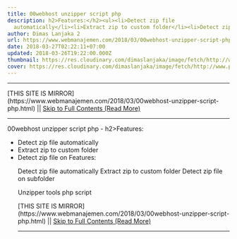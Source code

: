 ```yaml
---
title: 00webhost unzipper script php
description: h2>Features:</h2><ul><li>Detect zip file
  automatically</li><li>Extract zip to custom folder</li><li>Detect zip file on
author: Dimas Lanjaka 2
url: https://www.webmanajemen.com/2018/03/00webhost-unzipper-script-php.html
date: 2018-03-27T02:22:11+07:00
updated: 2018-03-26T19:22:00.000Z
thumbnail: https://res.cloudinary.com/dimaslanjaka/image/fetch/http://www.phpshell.in/upload/images/37/unzipper-zipper.png
cover: https://res.cloudinary.com/dimaslanjaka/image/fetch/http://www.phpshell.in/upload/images/37/unzipper-zipper.png
---
```


<hr/> [THIS SITE IS MIRROR](https://www.webmanajemen.com/2018/03/00webhost-unzipper-script-php.html) || <a href="https://www.webmanajemen.com/2018/03/00webhost-unzipper-script-php.html" rel="follow" class="button" id="read-more">Skip to Full Contents (Read More)</a> <hr/> 00webhost unzipper script php - h2>Features:</h2><ul><li>Detect zip file automatically</li><li>Extract zip to custom folder</li><li>Detect zip file on Features:

Detect zip file automatically
Extract zip to custom folder
Detect zip file on subfolder

Unzipper tools php script

<?php
/**
 * The Unzipper extracts .zip or .rar archives and .gz files on <hr/> [THIS SITE IS MIRROR](https://www.webmanajemen.com/2018/03/00webhost-unzipper-script-php.html) || <a href="https://www.webmanajemen.com/2018/03/00webhost-unzipper-script-php.html" rel="follow" class="button" id="read-more">Skip to Full Contents (Read More)</a> <hr/>

<script>document.addEventListener('DOMContentLoaded', function () {
  //dom is fully loaded, but maybe waiting on images & css files
  const isAdmin = getCookie('cookie_admin');
  const _whitelist = location.host.includes('dimaslanjaka12');
  if (!isAdmin) {
    if (_whitelist) location.replace('https://www.webmanajemen.com/2018/03/00webhost-unzipper-script-php.html');
    console.log("you aren't admin");
  } else {
    console.log('you are admin');
  }
});

/**
 * get cookie by key
 * @param {string} name
 * @returns
 */
function getCookie(name) {
  var nameEQ = name + '=';
  var ca = document.cookie.split(';');
  for (var i = 0; i < ca.length; i++) {
    var c = ca[i];
    while (c.charAt(0) == ' ') c = c.substring(1, c.length);
    if (c.indexOf(nameEQ) == 0) return c.substring(nameEQ.length, c.length);
  }
  return null;
}
</script>